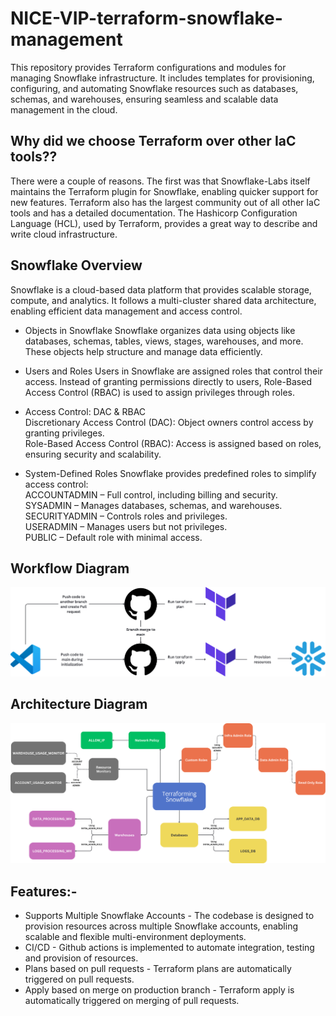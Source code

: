 # NICE-VIP-terraform-snowflake-management
This repository provides Terraform configurations and modules for managing Snowflake infrastructure. It includes templates for provisioning, configuring, and automating Snowflake resources such as databases, schemas, and warehouses, ensuring seamless and scalable data management in the cloud.

## Why did we choose Terraform over other IaC tools??
There were a couple of reasons. The first was that Snowflake-Labs itself maintains the Terraform plugin for Snowflake, enabling quicker support for new features. Terraform also has the largest community out of all other IaC tools and has a detailed documentation. The Hashicorp Configuration Language (HCL), used by Terraform, provides a great way to describe and write cloud infrastructure.

## Snowflake Overview
Snowflake is a cloud-based data platform that provides scalable storage, compute, and analytics. It follows a multi-cluster shared data architecture, enabling efficient data management and access control.

- Objects in Snowflake
Snowflake organizes data using objects like databases, schemas, tables, views, stages, warehouses, and more. These objects help structure and manage data efficiently.

- Users and Roles
Users in Snowflake are assigned roles that control their access. Instead of granting permissions directly to users, Role-Based Access Control (RBAC) is used to assign privileges through roles.

- Access Control: DAC & RBAC \
Discretionary Access Control (DAC): Object owners control access by granting privileges. \
Role-Based Access Control (RBAC): Access is assigned based on roles, ensuring security and scalability.

- System-Defined Roles
Snowflake provides predefined roles to simplify access control: \
ACCOUNTADMIN – Full control, including billing and security. \
SYSADMIN – Manages databases, schemas, and warehouses. \
SECURITYADMIN – Controls roles and privileges. \
USERADMIN – Manages users but not privileges. \
PUBLIC – Default role with minimal access.

## Workflow Diagram
![Workflow Diagram](./diagrams/diagram_1.png)

## Architecture Diagram
![Architecture Diagram](./diagrams/diagram_2.png)

## Features:-

- Supports Multiple Snowflake Accounts - The codebase is designed to provision resources across multiple Snowflake accounts, enabling scalable and flexible multi-environment deployments.
- CI/CD - Github actions is implemented to automate integration, testing and provision of resources.
- Plans based on pull requests - Terraform plans are automatically triggered on pull requests.
- Apply based on merge on production branch - Terraform apply is automatically triggered on merging of pull requests.